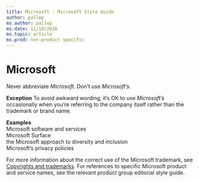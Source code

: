 ```yaml
---
title: Microsoft - Microsoft Style Guide
author: pallep
ms.author: pallep
ms.date: 11/19/2016
ms.topic: article
ms.prod: non-product specific
---
```


# Microsoft

Never abbreviate *Microsoft*. Don’t use *Microsoft’s.*

**Exception** To avoid awkward wording, it’s OK to use *Microsoft’s* occasionally when you’re referring to the company itself rather than the trademark or brand name.

**Examples**  
Microsoft software and services  
Microsoft Surface  
the Microsoft approach to diversity and inclusion  
Microsoft’s privacy policies

For more information about the correct use of the Microsoft trademark, see [Copyrights and trademarks](/style-guide/legal-content/copyrights-trademarks). For references to specific Microsoft product and service names, see the relevant product group editorial style guide.
